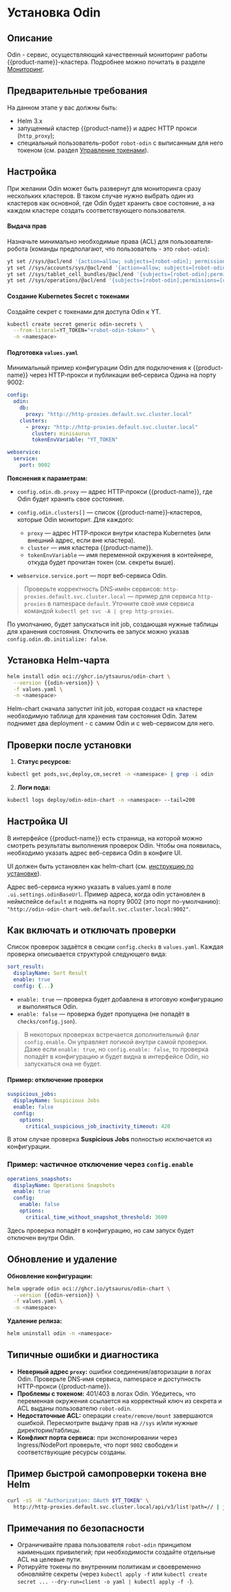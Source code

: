 # Установка Odin

## Описание

Odin - сервис, осуществляющий качественный мониторинг работы {{product-name}}-кластера. Подробнее можно почитать в разделе [Мониторинг](../../admin-guide/monitoring#odin).

## Предварительные требования

На данном этапе у вас должны быть:

* Helm 3.x
* запущенный кластер {{product-name}} и адрес HTTP прокси (`http_proxy`);
* специальный пользователь-робот `robot-odin` с выписанным для него токеном (см. раздел [Управление токенами](../../user-guide/storage/auth.md#token-management)).

## Настройка

При желании Odin может быть развернут для мониторинга сразу нескольких кластеров. В таком случае нужно выбрать один из кластеров как основной, где Odin будет хранить свое состояние, а на каждом кластере создать соответствующего пользователя.

#### Выдача прав

Назначьте минимально необходимые права (ACL) для пользователя-робота (команды предполагают, что пользователь - это `robot-odin`):

```bash
yt set //sys/@acl/end '{action=allow; subjects=[robot-odin]; permissions=[read; write; create; remove; mount]}'
yt set //sys/accounts/sys/@acl/end '{action=allow; subjects=[robot-odin]; permissions=[use]}'
yt set //sys/tablet_cell_bundles/@acl/end '{subjects=[robot-odin];permissions=[use];action=allow}'
yt set //sys/operations/@acl/end '{subjects=[robot-odin];permissions=[read];action=allow}'
```

#### Создание Kubernetes Secret с токенами

Создайте секрет с токенами для доступа Odin к YT.

```bash
kubectl create secret generic odin-secrets \
  --from-literal=YT_TOKEN="<robot-odin-token>" \
  -n <namespace>
```

#### Подготовка `values.yaml`

Минимальный пример конфигурации Odin для подключения к {{product-name}} через HTTP‑прокси и публикации веб‑сервиса Одина на порту 9002:

```yaml
config:
  odin:
    db:
      proxy: "http://http-proxies.default.svc.cluster.local"
    clusters:
      - proxy: "http://http-proxies.default.svc.cluster.local"
        cluster: minisaurus
        tokenEnvVariable: "YT_TOKEN"

webservice:
  service:
    port: 9002
```

**Пояснения к параметрам:**

* `config.odin.db.proxy` — адрес HTTP‑прокси {{product-name}}, где Odin будет хранить свое состояние.
* `config.odin.clusters[]` — список {{product-name}}‑кластеров, которые Odin мониторит. Для каждого:

  * `proxy` — адрес HTTP‑прокси внутри кластера Kubernetes (или внешний адрес, если вне кластера).
  * `cluster` — имя кластера {{product-name}}.
  * `tokenEnvVariable` — имя переменной окружения в контейнере, откуда будет прочитан токен (см. секреты выше).
* `webservice.service.port` — порт веб-сервиса Odin.

> Проверьте корректность DNS‑имён сервисов: `http-proxies.default.svc.cluster.local` — пример для сервиса `http-proxies` в namespace `default`. Уточните своё имя сервиса командой `kubectl get svc -A | grep http-proxies`.

По умолчанию, будет запускаться init job, создающая нужные таблицы для хранения состояния. Отключить ее запуск можно указав `config.odin.db.initialize: false`.

## Установка Helm‑чарта

```bash
helm install odin oci://ghcr.io/ytsaurus/odin-chart \
  --version {{odin-version}} \
  -f values.yaml \
  -n <namespace>
```

Helm-chart сначала запустит init job, которая создаст на кластере необходимую таблице для хранения там состояния Odin. Затем поднимет два deployment - с самим Odin и с web-сервисом для него.

## Проверки после установки

1. **Статус ресурсов:**

```bash
kubectl get pods,svc,deploy,cm,secret -n <namespace> | grep -i odin
```

2. **Логи пода:**

```bash
kubectl logs deploy/odin-odin-chart -n <namespace> --tail=200
```

## Настройка UI

В интерфейсе {{product-name}} есть страница, на которой можно смотреть результаты выполнения проверок Odin. Чтобы она появилась, необходимо указать адрес веб-сервиса Odin в конфиге UI.

UI должен быть установлен как helm-chart (см. [инструкцию по установке](../../admin-guide/install-ytsaurus#ui)).

Адрес веб-сервиса нужно указать в values.yaml в поле `.ui.settings.odinBaseUrl`. Пример адреса, когда odin установлен в неймспейсе `default` и поднять на порту 9002 (это порт по-умолчанию): `"http://odin-odin-chart-web.default.svc.cluster.local:9002"`.


## Как включать и отключать проверки

Список проверок задаётся в секции `config.checks` в `values.yaml`.
Каждая проверка описывается структурой следующего вида:

```yaml
sort_result:
  displayName: Sort Result
  enable: true
  config: {...}
```

- `enable: true` — проверка будет добавлена в итоговую конфигурацию и выполняться Odin.
- `enable: false` — проверка будет пропущена (не попадёт в `checks/config.json`).

> В некоторых проверках встречается дополнительный флаг `config.enable`.
> Он управляет логикой внутри самой проверки. Даже если `enable: true`, но `config.enable: false`, то проверка попадёт в конфигурацию и будет видна в интерфейсе Odin, но запускаться она не будет.

#### Пример: отключение проверки

```yaml
suspicious_jobs:
  displayName: Suspicious Jobs
  enable: false
  config:
    options:
      critical_suspicious_job_inactivity_timeout: 420
```

В этом случае проверка **Suspicious Jobs** полностью исключается из конфигурации.

### Пример: частичное отключение через `config.enable`

```yaml
operations_snapshots:
  displayName: Operations Snapshots
  enable: true
  config:
    enable: false
    options:
      critical_time_without_snapshot_threshold: 3600
```

Здесь проверка попадёт в конфигурацию, но сам запуск будет отключен внутри Odin.

## Обновление и удаление

**Обновление конфигурации:**

```bash
helm upgrade odin oci://ghcr.io/ytsaurus/odin-chart \
  --version {{odin-version}} \
  -f values.yaml \
  -n <namespace>
```

**Удаление релиза:**

```bash
helm uninstall odin -n <namespace>
```

## Типичные ошибки и диагностика

* **Неверный адрес `proxy`:** ошибки соединения/авторизации в логах Odin. Проверьте DNS‑имя сервиса, namespace и доступность HTTP‑прокси {{product-name}}.
* **Проблемы с токеном:** 401/403 в логах Odin. Убедитесь, что переменная окружения ссылается на корректный ключ из секрета и ACL выданы пользователю `robot-odin`.
* **Недостаточные ACL:** операции `create/remove/mount` завершаются ошибкой. Пересмотрите выдачу прав на `//sys` и/или нужные директории/таблицы.
* **Конфликт порта сервиса:** при экспонировании через Ingress/NodePort проверьте, что порт `9002` свободен и соответствующие ресурсы созданы.

## Пример быстрой самопроверки токена вне Helm

```bash
curl -sS -H "Authorization: OAuth $YT_TOKEN" \
  http://http-proxies.default.svc.cluster.local/api/v3/list?path=// | jq .
```

## Примечания по безопасности

* Ограничивайте права пользователя `robot-odin` принципом наименьших привилегий; при необходимости создайте отдельные ACL на целевые пути.
* Ротируйте токены по внутренним политикам и своевременно обновляйте секреты (через `kubectl apply -f` или `kubectl create secret ... --dry-run=client -o yaml | kubectl apply -f -`).

